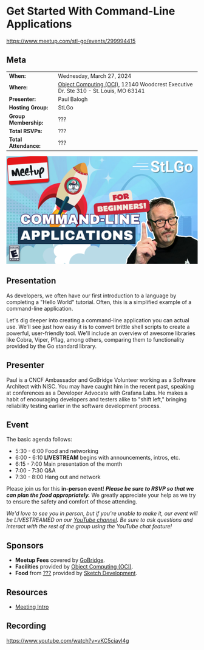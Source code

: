 # Get Started With Command-Line Applications

https://www.meetup.com/stl-go/events/299994415

## Meta 
| | |
| --- | --- |
| **When:** | Wednesday, March 27, 2024 |
| **Where:** | [Object Computing (OCI)](https://objectcomputing.com/), 12140 Woodcrest Executive Dr. Ste 310 - St. Louis, MO 63141 |
| **Presenter:** | Paul Balogh |
| **Hosting Group:** | StLGo |
| **Group Membership:** | ??? |
| **Total RSVPs:** | ??? |
| **Total Attendance:** | ??? |

![](images/get-started-with-cli-apps.png)

## Presentation
As developers, we often have our first introduction to a language by completing a "Hello World" tutorial. Often, this is a simplified example of a command-line application.

Let's dig deeper into creating a command-line application you can actual use. We'll see just how easy it is to convert brittle shell scripts to create a powerful, user-friendly tool. We'll include an overview of awesome libraries like Cobra, Viper, Pflag, among others, comparing them to functionality provided by the Go standard library.

## Presenter
Paul is a CNCF Ambassador and GoBridge Volunteer working as a Software Architect with NISC. You may have caught him in the recent past, speaking at conferences as a Developer Advocate with Grafana Labs. He makes a habit of encouraging developers and testers alike to "shift left," bringing reliability testing earlier in the software development process.

## Event
The basic agenda follows:
* 5:30 - 6:00 Food and networking
* 6:00 - 6:10 **LIVESTREAM** begins with announcements, intros, etc.
* 6:15 - 7:00 Main presentation of the month
* 7:00 - 7:30 Q&A
* 7:30 - 8:00 Hang out and network

Please join us for this **in-person event**! **_Please be sure to RSVP so that we can plan the food appropriately._** We greatly appreciate your help as we try to ensure the safety and comfort of those attending.

_We'd love to see you in person, but if you're unable to make it, our event will be LIVESTREAMED on our [YouTube channel](https://www.youtube.com/@stlgomeetup). Be sure to ask questions and interact with the rest of the group using the YouTube chat feature!_

## Sponsors
* **Meetup Fees** covered by [GoBridge](https://github.com/gobridge/).
* **Facilities** provided by [Object Computing (OCI)](https://objectcomputing.com/).
* **Food** from [???]() provided by [Sketch Development](https://www.sketchdev.io/).

## Resources
* [Meeting Intro](Meeting-Intro.pdf)

## Recording
https://www.youtube.com/watch?v=vKC5ciayl4g
